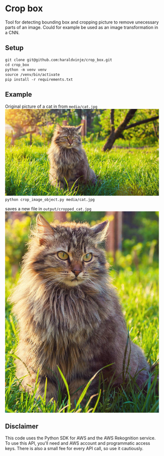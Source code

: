 # Crop box
Tool for detecting bounding box and cropping picture to remove unecessary parts of an image. Could for example be used as an image transformation in a CNN.

## Setup

```
git clone git@github.com:haraldvinje/crop_box.git
cd crop_box
python -m venv venv
source /venv/bin/activate
pip install -r requirements.txt
```

## Example
Original picture of a cat in from `media/cat.jpg`
![Cat](https://github.com/haraldvinje/crop_box/blob/main/media/cat.jpg?raw=true)
`python crop_image_object.py media/cat.jpg` 

saves a new file in `output/cropped_cat.jpg`
![Cropped cat](https://github.com/haraldvinje/crop_box/blob/main/output/cat.jpg?raw=true)

## Disclaimer
This code uses the Python SDK for AWS and the AWS Rekognition service. To use this API, you'll need and AWS account and programmatic access keys. There is also a small fee for every API call, so use it cautiously.
